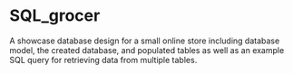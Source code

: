 # SQL_grocer
A showcase database design for a small online store including database model, the created database, 
and populated tables as well as an example SQL query for retrieving data from multiple tables.
